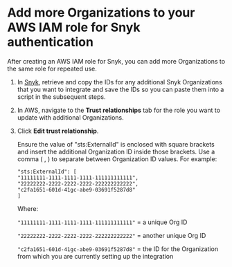 # Add more Organizations to your AWS IAM role for Snyk authentication

After creating an AWS IAM role for Snyk, you can add more Organizations to the same role for repeated use.

1. In [Snyk](https://app.snyk.io/), retrieve and copy the IDs for any additional Snyk Organizations that you want to integrate and save the IDs so you can paste them into a script in the subsequent steps.
2. In AWS, navigate to the **Trust relationships** tab for the role you want to update with additional Organizations.
3.  Click **Edit trust relationship**.

    Ensure the value of "sts:ExternalId" is enclosed with square brackets and insert the additional Organization ID inside those brackets. Use a comma ( , ) to separate between Organization ID values. For example:

    ```
    "sts:ExternalId": [
    "11111111-1111-1111-1111-111111111111",
    "22222222-2222-2222-2222-222222222222",
    "c2fa1651-601d-41gc-abe9-03691f5287d8"
    ]
    ```

    Where:

    `"11111111-1111-1111-1111-111111111111"` = a unique Org ID

    `"22222222-2222-2222-2222-222222222222"` = another unique Org ID

    `"c2fa1651-601d-41gc-abe9-03691f5287d8"` = the ID for the Organization from which you are currently setting up the integration
